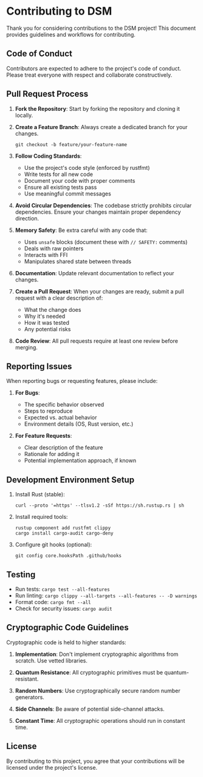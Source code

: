 # Contributing to DSM

Thank you for considering contributions to the DSM project! This document provides guidelines and workflows for contributing.

## Code of Conduct

Contributors are expected to adhere to the project's code of conduct. Please treat everyone with respect and collaborate constructively.

## Pull Request Process

1. **Fork the Repository**: Start by forking the repository and cloning it locally.

2. **Create a Feature Branch**: Always create a dedicated branch for your changes.
   ```
   git checkout -b feature/your-feature-name
   ```

3. **Follow Coding Standards**:
   - Use the project's code style (enforced by rustfmt)
   - Write tests for all new code
   - Document your code with proper comments
   - Ensure all existing tests pass
   - Use meaningful commit messages

4. **Avoid Circular Dependencies**: The codebase strictly prohibits circular dependencies. Ensure your changes maintain proper dependency direction.

5. **Memory Safety**: Be extra careful with any code that:
   - Uses `unsafe` blocks (document these with `// SAFETY:` comments)
   - Deals with raw pointers
   - Interacts with FFI
   - Manipulates shared state between threads

6. **Documentation**: Update relevant documentation to reflect your changes.

7. **Create a Pull Request**: When your changes are ready, submit a pull request with a clear description of:
   - What the change does
   - Why it's needed
   - How it was tested
   - Any potential risks

8. **Code Review**: All pull requests require at least one review before merging.

## Reporting Issues

When reporting bugs or requesting features, please include:

1. **For Bugs**:
   - The specific behavior observed
   - Steps to reproduce
   - Expected vs. actual behavior
   - Environment details (OS, Rust version, etc.)

2. **For Feature Requests**:
   - Clear description of the feature
   - Rationale for adding it
   - Potential implementation approach, if known

## Development Environment Setup

1. Install Rust (stable):
   ```
   curl --proto '=https' --tlsv1.2 -sSf https://sh.rustup.rs | sh
   ```

2. Install required tools:
   ```
   rustup component add rustfmt clippy
   cargo install cargo-audit cargo-deny
   ```

3. Configure git hooks (optional):
   ```
   git config core.hooksPath .github/hooks
   ```

## Testing

- Run tests: `cargo test --all-features`
- Run linting: `cargo clippy --all-targets --all-features -- -D warnings`
- Format code: `cargo fmt --all`
- Check for security issues: `cargo audit`

## Cryptographic Code Guidelines

Cryptographic code is held to higher standards:

1. **Implementation**: Don't implement cryptographic algorithms from scratch. Use vetted libraries.

2. **Quantum Resistance**: All cryptographic primitives must be quantum-resistant.

3. **Random Numbers**: Use cryptographically secure random number generators.

4. **Side Channels**: Be aware of potential side-channel attacks.

5. **Constant Time**: All cryptographic operations should run in constant time.

## License

By contributing to this project, you agree that your contributions will be licensed under the project's license.
